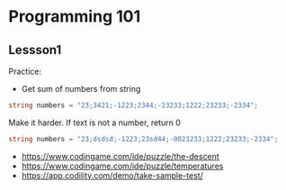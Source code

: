 # Programming 101
## Lessson1

Practice: 
- Get sum of numbers from string
```c#
string numbers = "23;3421;-1223;2344;-23233;1222;23233;-2334";
```
Make it harder. If text is not a number, return 0
```c#
string numbers = "23;dsdsd;-1223;23sd44;-0023233;1222;23233;-2334";
```

- https://www.codingame.com/ide/puzzle/the-descent
- https://www.codingame.com/ide/puzzle/temperatures
- https://app.codility.com/demo/take-sample-test/


